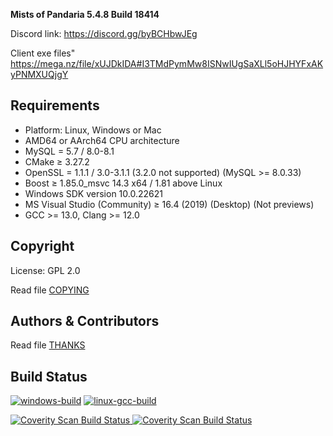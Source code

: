 **Mists of Pandaria 5.4.8 Build 18414**

Discord link: https://discord.gg/byBCHbwJEg

Client exe files" https://mega.nz/file/xUJDkIDA#I3TMdPymMw8ISNwIUgSaXLl5oHJHYFxAKyPNMXUQjgY

## Requirements
+ Platform: Linux, Windows or Mac
+ AMD64 or AArch64 CPU architecture
+ MySQL = 5.7 / 8.0-8.1
+ CMake ≥ 3.27.2 
+ OpenSSL = 1.1.1 / 3.0-3.1.1 (3.2.0 not supported) (MySQL >= 8.0.33)
+ Boost ≥ 1.85.0_msvc 14.3 x64 / 1.81 above Linux
+ Windows SDK version 10.0.22621
+ MS Visual Studio (Community) ≥ 16.4 (2019) (Desktop) (Not previews) 
+ GCC >= 13.0, Clang >= 12.0 

## Copyright
License: GPL 2.0

Read file [COPYING](COPYING.md)

## Authors &amp; Contributors
Read file [THANKS](THANKS.md)

## Build Status
[![windows-build](https://github.com/Legends-of-Azeroth/Legends-of-Azeroth-Pandaria-5.4.8/actions/workflows/windows-build-release.yml/badge.svg?branch=master)](https://github.com/Legends-of-Azeroth/Legends-of-Azeroth-Pandaria-5.4.8/actions/workflows/windows-build-release.yml)
[![linux-gcc-build](https://github.com/Legends-of-Azeroth/Legends-of-Azeroth-Pandaria-5.4.8/actions/workflows/linux_gcc.yml/badge.svg?branch=master)](https://github.com/Legends-of-Azeroth/Legends-of-Azeroth-Pandaria-5.4.8/actions/workflows/linux_gcc.yml)

<a href="https://scan.coverity.com/projects/legends-of-azeroth-mop">
  <img alt="Coverity Scan Build Status"
       src="https://scan.coverity.com/projects/26941/badge.svg"/>
</a>
<a href="https://scan.coverity.com/projects/legends-of-azeroth-mop">
  <img alt="Coverity Scan Build Status"
       src="https://img.shields.io/coverity/scan/26941.svg"/>
</a>

